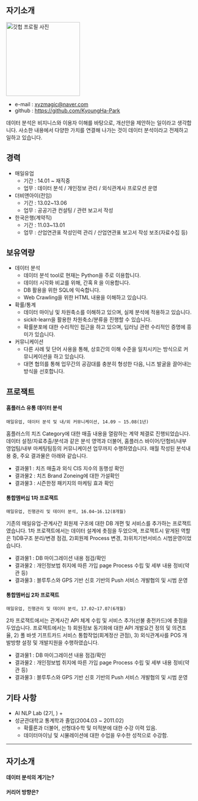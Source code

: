 ## 자기소개

<img alt="깃헙 프로필 사진" src="https://avatars0.githubusercontent.com/u/31813225?s=460&v=4" width="200">

- e-mail : xyzmagic@naver.com 
- github : https://github.com/KyoungHa-Park

데이터 분석은 비지니스와 이용자 이해를 바탕으로, 개선안을 제안하는 일이라고 생각합니다. 사소한 내용에서  다양한 가치를 연결해 나가는 것이 데이터 분석이라고 전제하고 일하고 있습니다.

## 경력 
+ 매일유업
  + 기간 : 14.01 ~ 재직중
  + 업무 : 데이터 분석 / 개인정보 관리 / 외식관계사 프로모션 운영
+ 더비앤아이(전임)
  + 기간 : 13.02~13.06
  + 업무 : 공공기관 컨설팅 / 관련 보고서 작성
+ 한국은행(계약직)
  + 기간 : 11.03~13.01
  + 업무 : 산업연관표 작성인력 관리 / 산업연관표 보고서 작성 보조(자료수집 등)

## 보유역량
+ 데이터 분석
  + 데이터 분석 tool로 현재는 Python을 주로 이용합니다.
  + 데이터 시각화 비교를 위해, 간혹 R 을 이용합니다.
  + DB 활용을 위한 SQL에 익숙합니다.
  + Web Crawling을 위한 HTML 내용을 이해하고 있습니다.
+ 확률/통계
  + 데이터 마이닝 및 차원축소를 이해하고 있으며, 실제 분석에 적용하고 있습니다.
  + sickit-learn을 활용한 차원축소/분류을 진행할 수 있습니다.
  + 확률분포에 대한 수리적인 접근을 하고 있으며, 딥러닝 관련 수리적인 증명에 흥미가 있습니다.
+ 커뮤니케이션
  + 다른 사례 및 단어 사용을 통해, 상호간의 이해 수준을 일치시키는 방식으로 커뮤니케이션을 하고 있습니다.
  + 대면 협의를 통해 업무간의 공감대를 충분히 형성한 다음, 니즈 발굴을 끌어내는 방식을 선호합니다.


## 프로잭트
#### 홈플러스 유통 데이터 분석
`매일유업, 데이터 분석 및 내/외 커뮤니케이션, 14.09 ~ 15.08(1년) `

홈플러스의 치즈 Category에 대한 매출 내용을 열람하는 계약 체결로 진행되었습니다. 데이터 설정/자료추출/분석과 같은 분석 영역과 더불어, 홈플러스 바이어/던험비/내부 영업팀/내부 마케팅팀등의 커뮤니케이션 업무까지 수행하였습니다. 매월 작성된 분석내용 중, 주요 결과물은 아래와 같습니다.
  + 결과물1 : 치즈 매출과 외식 CIS 지수의 동행성 확인
  + 결과물2 : 치즈 Brand Zoneing에 대한 가설확인
  + 결과물3 : 시즌한정 패키지의 마케팅 효과 확인

#### 통합멤버십 1차 프로잭트
`매일유업, 진행관리 및 데이터 분석, 16.04~16.12(8개월)`

기존의 매일유업-관계사간 회원제 구조에 대한 DB 개편 및 서비스를 추가하는 프로잭트였습니다. 1차 프로잭트에서는 데이터 설계에 촛점을 두었으며, 프로잭트시 맡게된 역할은 1)DB구조 분리/변경 점검, 2)회원제 Process 변경, 3)위치기반서비스 시범운영이었습니다.
  + 결과물1 : DB 마이그레이션 내용 점검/확인
  + 결과물2 : 개인정보법 취지에 따른 가입 page Process 수립 및 세부 내용 정비(약관 등)
  + 결과물3 : 블루투스와 GPS 기반 신호 기반의 Push 서비스 개발협의 및 시범 운영

#### 통합멤버십 2차 프로잭트
`매일유업, 진행관리 및 데이터 분석, 17.02~17.07(6개월)`

2차 프로잭트에서는 관계사간 API 체계 수립 및 서비스 추가(선불 충전카드)에 촛점을 두었습니다. 프로잭트에서는 1) 회원정보 동기화에 대한 API 개발요건 정의 및 의견조율, 2) 폴 바셋 기프트카드 서비스 통합작업(회계정산 관점), 3) 외식관계사를 POS 개발방향 설정 및 개발지원을 수행하였습니다.
  + 결과물1 : DB 마이그레이션 내용 점검/확인
  + 결과물2 : 개인정보법 취지에 따른 가입 page Process 수립 및 세부 내용 정비(약관 등)
  + 결과물3 : 블루투스와 GPS 기반 신호 기반의 Push 서비스 개발협의 및 시범 운영


## 기타 사항
 + AI NLP Lab (2기, )
   + 
 + 성균관대학교 통계학과 졸업(2004.03 ~ 2011.02)
   + 확률론과 더불어, 선형대수학 및 미적분에 대한 수강 이력 있음.
   + 데이터마이닝 및 시뮬레이션에 대한 수업을 우수한 성적으로 수강함.

---

## 자기소개

#### 데이터 분석의 계기는?

#### 커리어 방향은?

